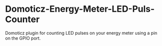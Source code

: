 # Domoticz-Energy-Meter-LED-Puls-Counter
Domoticz plugin for counting LED pulses on your energy meter using a pin on the GPIO port.
